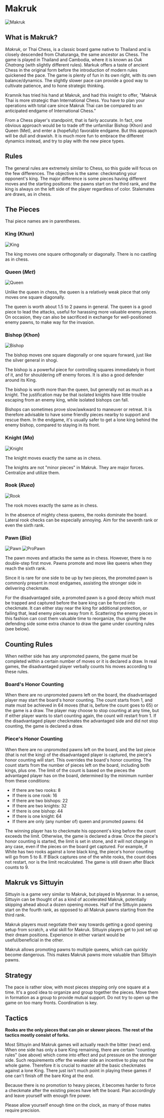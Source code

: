 # Makruk

![Makruk](https://github.com/gbtami/pychess-variants/blob/master/static/images/MakrukGuide/Makruk.png?raw=true)

## What is Makruk?

*Makruk*, or Thai Chess, is a classic board game native to Thailand and is closely descended from Chaturanga, the same ancestor as Chess. The game is played in Thailand and Cambodia, where it is known as *Ouk Chatrang* (with slightly different rules). Markuk offers a taste of ancient Chess in the original form before the introduction of modern rules quickened the pace. The game is plenty of fun in its  own right, with its own balance/dynamics. The slightly slower pace can provide a good way to cultivate patience, and to hone strategic thinking.

Kramnik has tried his hand at Makruk, and had this insight to offer, "Makruk Thai is more strategic than International Chess. You have to plan your operations with total care since Makruk Thai can be compared to an anticipated endgame of International Chess."
 
From a Chess player's standpoint, that is fairly accurate. In fact, one obvious approach would be to trade off the unfamiliar Bishop (Khon) and Queen (Met), and enter a (hopefully) favorable endgame. But this approach will be dull and drawish. It is much more fun to embrace the different dynamics instead, and try to play with the new piece types.

## Rules

The general rules are extremely similar to Chess, so this guide will focus on the few differences. The objective is the same: checkmating your opponent's king. The major difference is some pieces having different moves and the starting positions: the pawns start on the third rank, and the king is always on the left side of the player regardless of color. Stalemates are draws, as in chess.

## The Pieces

Thai piece names are in parentheses.

### King (*Khun*)

![King](https://github.com/gbtami/pychess-variants/blob/master/static/images/MakrukGuide/King.png?raw=true) 

The king moves one square orthogonally or diagonally. There is no castling as in chess.

### Queen (*Met*)

![Queen](https://github.com/gbtami/pychess-variants/blob/master/static/images/MakrukGuide/Queen.png?raw=true)

Unlike the queen in chess, the queen is a relatively weak piece that only moves one square diagonally.

The queen is worth about 1.5 to 2 pawns in general. The queen is a good piece to lead the attacks, useful for harassing more valuable enemy pieces. On occasion, they can also be sacrificed in exchange for well-positioned enemy pawns, to make way for the invasion.

### Bishop (*Khon*)

![Bishop](https://github.com/gbtami/pychess-variants/blob/master/static/images/MakrukGuide/Bishop.png?raw=true)

The bishop moves one square diagonally or one square forward, just like the silver general in shogi.

The bishop is a powerful piece for controlling squares immediately in front of it, and for shouldering off enemy forces. It is also a good defender around its King.
 
The bishop is worth more than the queen, but generally not as much as a knight. The justification may be that isolated knights have little trouble escaping from an enemy king, while isolated bishops can fall.
 
Bishops can sometimes prove slow/awkward to maneuver or retreat. It is therefore advisable to have some friendly pieces nearby to support and rescue them. In the endgame, it's usually safer to get a lone king behind the enemy bishop, compared to staying in its front.

### Knight (*Ma*)

 ![Knight](https://github.com/gbtami/pychess-variants/blob/master/static/images/MakrukGuide/Knight.png?raw=true)

The knight moves exactly the same as in chess.

The knights are not "minor pieces" in Makruk. They are major forces. Centralize and utilize them.

### Rook (*Ruea*)

 ![Rook](https://github.com/gbtami/pychess-variants/blob/master/static/images/MakrukGuide/Rook.png?raw=true)

The rook moves exactly the same as in chess.

In the absence of mighty chess queens, the rooks dominate the board. Lateral rook checks can be especially annoying. Aim for the seventh rank or even the sixth rank.

### Pawn (*Bia*)

![Pawn](https://github.com/gbtami/pychess-variants/blob/master/static/images/MakrukGuide/Pawn.png?raw=true) ![ProPawn](https://github.com/gbtami/pychess-variants/blob/master/static/images/MakrukGuide/ProPawn.png?raw=true)

The pawn moves and attacks the same as in chess. However, there is no double-step first move. Pawns promote and move like queens when they reach the sixth rank.

Since it is rare for one side to be up by two pieces, the promoted pawn is commonly present in most endgames, assisting the stronger side in delivering checkmate.
 
For the disadvantaged side, a promoted pawn is a good decoy which must be trapped and captured before the bare king can be forced into checkmate. It can either stay near the king for additional protection, or failing that, lead enemy pieces away from it. Scattering the enemy pieces in this fashion can cost them valuable time to reorganize, thus giving the defending side some extra chance to draw the game under counting rules (see below).

## Counting Rules

When neither side has any unpromoted pawns, the game must be completed within a certain number of moves or it is declared a draw. In real games, the disadvantaged player verbally counts his moves according to these rules.

### Board's Honor Counting

When there are no unpromoted pawns left on the board, the disadvantaged player may start the board's honor counting. The count starts from 1, and mate must be achieved in 64 moves (that is, before the count goes to 65) or the game is a draw. The player may choose to stop counting at any time, but if either player wants to start counting again, the count will restart from 1. If the disadvantaged player checkmates the advantaged side and did not stop counting, the game is declared a draw.

### Piece's Honor Counting

When there are no unpromoted pawns left on the board, and the last piece (that is not the king) of the disadvantaged player is captured, the piece's honor counting will start. This overrides the board's honor counting. The count starts from the number of pieces left on the board, including both kings, plus one. The limit of the count is based on the pieces the advantaged player has on the board, determined by the minimum number from these conditions:
* If there are two rooks: 8
* If there is one rook: 16
* If there are two bishops: 22
* If there are two knights: 32
* If there is one bishop: 44
* If there is one knight: 64
* If there are only (any number of) queen and promoted pawns: 64

The winning player has to checkmate his opponent's king before the count exceeds the limit. Otherwise, the game is declared a draw. Once the piece's honor counting is started, the limit is set in stone, and it will not change in any case, even if the pieces on the board get captured.
For example, if White has two rooks against a lone black king, the piece's honor counting will go from 5 to 8. If Black captures one of the white rooks, the count does not restart, nor is the limit recalculated. The game is still drawn after Black counts to 9.

## Makruk vs Sittuyin
 
Sittuyin is a game very similar to Makruk, but played in Myanmar. In a sense, Sittuyin can be thought of as a kind of accelerated Makruk, potentially skipping ahead about a dozen opening moves. Half of the Sittuyin pawns start on the fourth rank, as opposed to all Makruk pawns starting from the third rank.
 
Makruk players must negotiate their way towards getting a good opening setup from scratch, a vital skill for Makruk. Sittuyin players get to just set up their dream positions. Experience in either variant would be useful/beneficial in the other.
 
Makruk allows promoting pawns to multiple queens, which can quickly become dangerous. This makes Makruk pawns more valuable than Sittuyin pawns.

## Strategy
 
The pace is rather slow, with most pieces stepping only one square at a time. It's a good idea to organize and group together the pieces. Move them in formation as a group to provide mutual support. Do not try to open up the game on too many fronts. Coordination is key.

## Tactics
 
**Rooks are the only pieces that can pin or skewer pieces. The rest of the tactics mostly consist of forks.**

Most Sittuyin and Makruk games will actually reach the bitter (near) end.
When one side has only a bare King remaining, there are certain "counting rules" (see above) which come into effect and put pressure on the stronger side. Such requirements offer the weaker side an incentive to play out the whole game. Therefore it is crucial to master all the basic checkmates against a lone King. There just isn't much point in playing these games if one can't finish off the bare King at the end.
 
Because there is no promotion to heavy pieces, it becomes harder to force a checkmate after the existing pieces have left the board. Plan accordingly and leave yourself with enough fire power.
 
Please allow yourself enough time on the clock, as many of those mates require precision.
 
